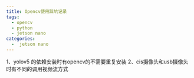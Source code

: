 ```yaml
---
title: Opencv使用踩坑记录
tags:
  - opencv
  - python
  - jetson nano
categories:
  -  jetson nano
---
```

1、yolov5 的依赖安装时有opencv的不需要重复安装
2、cis摄像头和usb摄像头时有不同的调用视频流方式
